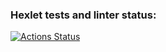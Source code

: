 ### Hexlet tests and linter status:
[![Actions Status](https://github.com/Kate1505/frontend-project-46/workflows/hexlet-check/badge.svg)](https://github.com/Kate1505/frontend-project-46/actions)